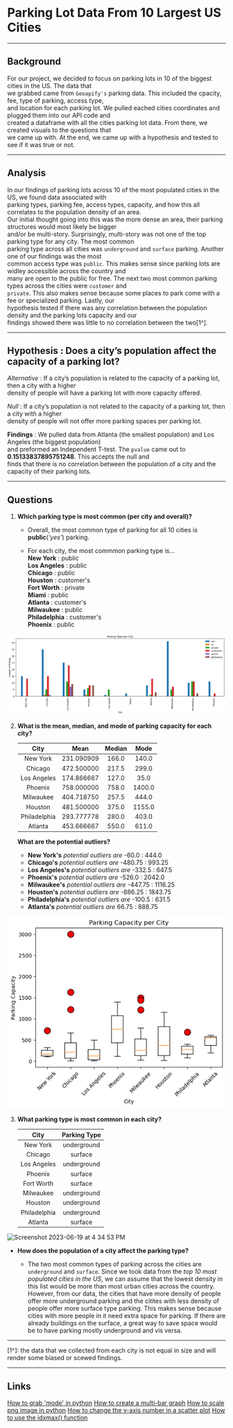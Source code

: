 # Parking Lot Data From 10 Largest US Cities
---

## Background

For our project, we decided to focus on parking lots in 10 of the biggest cities in the US. The data that  
we grabbed came from `Geoapify's` parking data. This included the cpacity, fee, type of parking, access type,   
and location for each parking lot. We pulled eached cities coordinates and plugged them into our API code and   
created a dataframe with all the cities parking lot data. From there, we created visuals to the questions that   
we came up with. At the end, we came up with a hypothesis and tested to see if it was true or not.

---

## Analysis

In our findings of parking lots across 10 of the most populated cities in the US, we found data associated with  
parking types, parking fee, access types, capacity, and how this all correlates to the population density of an area.   
Our initial thought going into this was the more dense an area, their parking structures would most likely be bigger   
and/or be multi-story. Surprisingly, multi-story was not one of the top parking type for any city. The most common   
parking type across all cities was `underground` and `surface` parking. Another one of our findings was the most   
common access type was `public`. This makes sense since parking lots are widley accessible across the country and   
many are open to the public for free. The next two most common parking types across the cities were `customer` and  
`private`. This also makes sense because some places to park come with a fee or specialized parking. Lastly, our  
hypothesis tested if there was any correlation between the population density and the parking lots capacity and our  
findings showed there was little to no correlation between the two[1^].

---

## Hypothesis : Does a city’s population affect the capacity of a parking lot?

*Alternative* : If a city’s population is related to the capacity of a parking lot, then a city with a higher   
density of people will have a parking lot with more capacity offered.

*Null* :  If a city’s population is not related to the capacity of a parking lot, then a city with a higher   
density of people will not offer more parking spaces per parking lot.

**Findings** : We pulled data from Atlanta (the smallest population) and Los Angeles (the biggest population)  
and preformed an Independent T-test. The `pvalue` came out to **0.15133837895751248**. This accepts the null and   
finds that there is no correlation between the population of a city and the capacity of their parking lots.

---

 ## Questions
 
 1. **Which parking type is most common (per city and overall)?**
    
    * Overall, the most common type of parking for all 10 cities is **public**(*'yes'*) parking.  

    * For each city, the most commmon parking type is...  
      **New York** : public  
      **Los Angeles** :  public  
      **Chicago** : public  
      **Houston** : customer's  
      **Fort Worth** : private  
      **Miami** : public  
      **Atlanta** : customer's  
      **Milwaukee** : public  
      **Philadelphia** : customer's  
      **Phoenix** : public  

![alt text](https://github.com/ehibbard13/Project-1/blob/main/Project%201/Output/Parking_Type.png)



  2. **What is the mean, median, and mode of parking capacity for each city?**  

     | **City**    | **Mean**  | **Median** | **Mode** |
     |:-----------:|:---------:|:----------:|:--------:|
     | New York    | 231.090909 | 166.0	    | 140.0    |
     | Chicago     | 472.500000	| 217.5     | 299.0    |
     | Los Angeles	| 174.866667 | 127.0     | 35.0     |
     | Phoenix     | 758.000000 | 758.0     | 1400.0   |
     | Milwaukee   | 404.718750 | 257.5     | 444.0    |
     | Houston     | 481.500000 | 375.0     | 1155.0   |
     | Philadelphia| 293.777778 | 280.0     | 403.0    |
     | Atlanta     | 453.666667 | 550.0     | 611.0    |

     **What are the potential outliers?**
     
       * **New York's** *potential outliers are* -60.0 : 444.0  
       * **Chicago's** *potential outliers are* -480.75 : 993.25  
       * **Los Angeles's** *potential outliers are* -332.5 : 647.5  
       * **Phoenix's** *potential outliers are* -526.0 : 2042.0  
       * **Milwaukee's** *potential outliers are* -447.75 : 1116.25  
       * **Houston's** *potential outliers are* -886.25 : 1843.75  
       * **Philadelphia's** *potential outliers are* -100.5 : 631.5  
       * **Atlanta's** *potential outliers are*  66.75 : 888.75  
         
![alt text](https://github.com/ehibbard13/Project-1/blob/main/Project%201/Output/Capacity_BoxPlot.png)


3. **What parking type is most common in each city?**

    | **City**    | **Parking Type**  |
    |:-----------:|:-----------------:|
    | New York    | underground       |
    | Chicago     | surface           | 
    | Los Angeles	| underground       | 
    | Phoenix     | surface           |
    | Fort Worth  | surface           |
    | Milwaukee   | underground       |
    | Houston     | underground       |
    | Philadelphia| underground       |
    | Atlanta     | surface           | 



      
<img width="966" alt="Screenshot 2023-06-19 at 4 34 53 PM" src="https://github.com/ehibbard13/Project-1/assets/130424499/36245dc8-2825-452c-bd8d-bce807ac4d4d">


   * **How does the population of a city affect the parking type?**
     
     * The two most common types of parking across the cities are `underground` and `surface`. Since we took data
       from the *top 10 most populated cities in the US*, we can assume that the lowest density in this list would
       be more than most urban cities across the country. However, from our data, the cities that have more density
       of people offer more underground parking and the citites with less density of people offer more surface
       type parking. This makes sense because cities with more people in it need extra space for parking. If there
       are already buildings on the surface, a great way to save space would be to have parking mostly underground
       and vis versa.

 ---
 
[1^]:  the data that we collected from each city is not equal in size and will render some biased or scewed findings.

---

 ## Links 
 [How to grab 'mode' in python](https://pandas.pydata.org/docs/reference/api/pandas.DataFrame.mode.html)
 [How to create a multi-bar graph](https://www.geeksforgeeks.org/bar-plot-in-matplotlib/)
 [How to scale png image in python](https://stackoverflow.com/questions/55942693/how-do-i-save-the-entire-graph-without-it-being-cut-off)
 [How to change the y-axis number in a scatter plot](https://stackoverflow.com/questions/68468307/how-do-i-change-le6-to-1000000-in-matplotlib)
 [How to use the idxmax() function](https://www.tutorialspoint.com/python-pandas-find-the-maximum-value-of-a-column-and-return-its-corresponding-row-values#:~:text=Python%20Pandas%20%E2%80%93%20Find%20the%20maximum,return%20its%20corresponding%20row%20values&text=To%20find%20the%20maximum%20value,idxmax()%5D)
